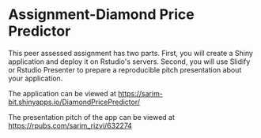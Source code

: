 # Assignment-Diamond Price Predictor
This peer assessed assignment has two parts. First, you will create a Shiny application and deploy it on Rstudio's servers. Second, you will use Slidify or Rstudio Presenter to prepare a reproducible pitch presentation about your application.

The application can be viewed at 
https://sarim-bit.shinyapps.io/DiamondPricePredictor/

The presentation pitch of the app can be viewed at
https://rpubs.com/sarim_rizvi/632274
